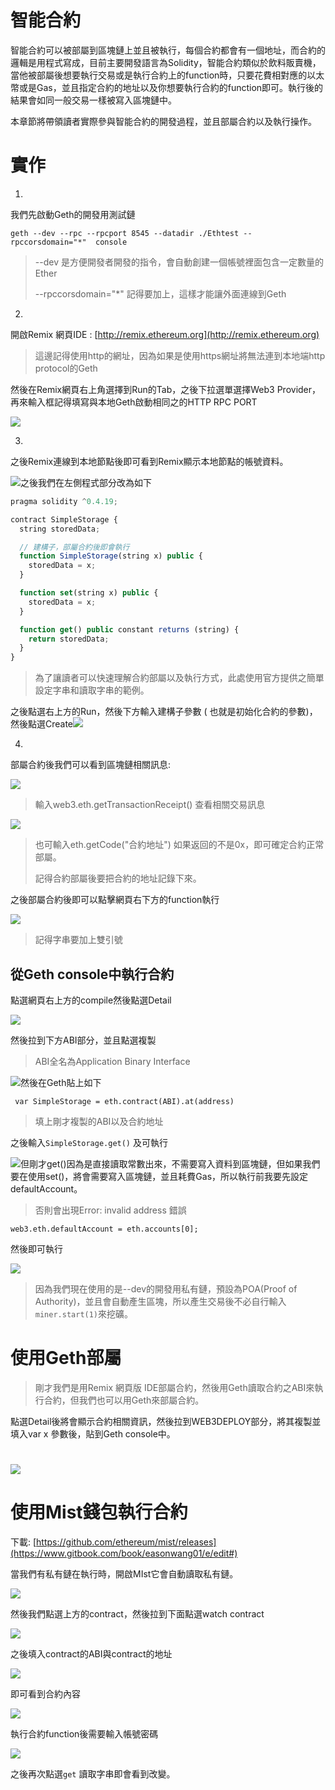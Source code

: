 # 智能合約

智能合約可以被部屬到區塊鏈上並且被執行，每個合約都會有一個地址，而合約的邏輯是用程式寫成，目前主要開發語言為Solidity，智能合約類似於飲料販賣機，當他被部屬後想要執行交易或是執行合約上的function時，只要花費相對應的以太幣或是Gas，並且指定合約的地址以及你想要執行合約的function即可。執行後的結果會如同一般交易一樣被寫入區塊鏈中。

本章節將帶領讀者實際參與智能合約的開發過程，並且部屬合約以及執行操作。

# 實作

1.

我們先啟動Geth的開發用測試鏈

```
geth --dev --rpc --rpcport 8545 --datadir ./Ethtest --rpccorsdomain="*"  console
```

> --dev 是方便開發者開發的指令，會自動創建一個帳號裡面包含一定數量的Ether
>
> --rpccorsdomain="\*" 記得要加上，這樣才能讓外面連線到Geth

2.

開啟Remix 網頁IDE : [http://remix.ethereum.org](http://remix.ethereum.org)

> 這邊記得使用http的網址，因為如果是使用https網址將無法連到本地端http protocol的Geth

然後在Remix網頁右上角選擇到Run的Tab，之後下拉選單選擇Web3 Provider，再來輸入框記得填寫與本地Geth啟動相同之的HTTP RPC PORT

![](/assets/34534543.png)

3.

之後Remix連線到本地節點後即可看到Remix顯示本地節點的帳號資料。

![](/assets/92831.png)之後我們在左側程式部分改為如下

```js
pragma solidity ^0.4.19;

contract SimpleStorage {
  string storedData;

  // 建構子，部屬合約後即會執行
  function SimpleStorage(string x) public {
    storedData = x;
  }

  function set(string x) public {
    storedData = x;
  }

  function get() public constant returns (string) {
    return storedData;
  }
}
```

> 為了讓讀者可以快速理解合約部屬以及執行方式，此處使用官方提供之簡單設定字串和讀取字串的範例。

之後點選右上方的Run，然後下方輸入建構子參數 \( 也就是初始化合約的參數\)，然後點選Create![](/assets/92011.png)

4.

部屬合約後我們可以看到區塊鏈相關訊息:

![](/assets/81122.png)

> 輸入web3.eth.getTransactionReceipt\(\) 查看相關交易訊息

![](/assets/0192123.png)

> 也可輸入eth.getCode\("合約地址"\) 如果返回的不是0x，即可確定合約正常部屬。
>
> 記得合約部屬後要把合約的地址記錄下來。

之後部屬合約後即可以點擊網頁右下方的function執行

![](/assets/832111.png)

> 記得字串要加上雙引號

## 從Geth console中執行合約

點選網頁右上方的compile然後點選Detail

![](/assets/0912.png)

然後拉到下方ABI部分，並且點選複製

> ABI全名為Application Binary Interface

![](/assets/921.png)然後在Geth貼上如下

```
 var SimpleStorage = eth.contract(ABI).at(address)
```

> 填上剛才複製的ABI以及合約地址

之後輸入`SimpleStorage.get()` 及可執行

![](/assets/1jd.png)但剛才get\(\)因為是直接讀取常數出來，不需要寫入資料到區塊鏈，但如果我們要在使用set\(\)，將會需要寫入區塊鏈，並且耗費Gas，所以執行前我要先設定defaultAccount。

> 否則會出現Error: invalid address 錯誤

```
web3.eth.defaultAccount = eth.accounts[0];
```

然後即可執行

![](/assets/812d.png)

> 因為我們現在使用的是--dev的開發用私有鏈，預設為POA\(Proof of Authority\)，並且會自動產生區塊，所以產生交易後不必自行輸入`miner.start(1)`來挖礦。

# 使用Geth部屬

> 剛才我們是用Remix 網頁版 IDE部屬合約，然後用Geth讀取合約之ABI來執行合約，但我們也可以用Geth來部屬合約。

點選Detail後將會顯示合約相關資訊，然後拉到WEB3DEPLOY部分，將其複製並填入var x 參數後，貼到Geth console中。

# ![](/assets/912d.png)

# 使用Mist錢包執行合約

下載: [https://github.com/ethereum/mist/releases](https://www.gitbook.com/book/easonwang01/e/edit#)

當我們有私有鏈在執行時，開啟MIst它會自動讀取私有鏈。

![](/assets/dsc09.png)

然後我們點選上方的contract，然後拉到下面點選watch contract

![](/assets/9ja.png)

之後填入contract的ABI與contract的地址

![](/assets/013f.png)

即可看到合約內容

![](/assets/09assc.png)

執行合約function後需要輸入帳號密碼

![](/assets/9123da.png)

之後再次點選`get` 讀取字串即會看到改變。

